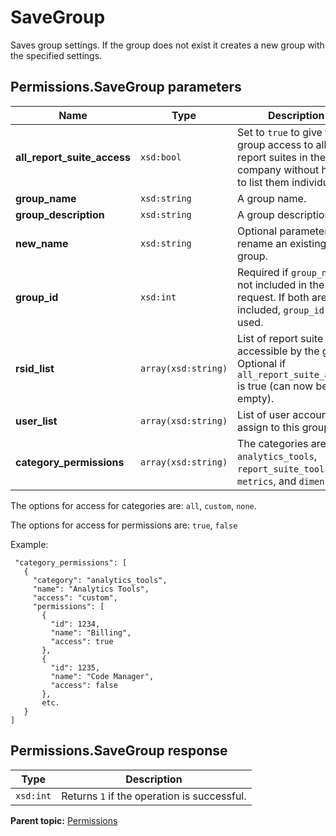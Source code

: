 # SaveGroup

Saves group settings. If the group does not exist it creates a new group with the specified settings.

## Permissions.SaveGroup parameters

|Name|Type|Description|
|----|----|-----------|
| **all_report_suite_access** |`xsd:bool` | Set to `true` to give the group access to all report suites in the company without having to list them individually.|
|**group_name** |`xsd:string` |A group name.|
|**group_description** |`xsd:string` |A group description.|
|**new_name** |`xsd:string` |Optional parameter to rename an existing group.|
|**group_id** |`xsd:int` |Required if `group_name` is not included in the request. If both are included, `group_id` is used.|
|**rsid_list** |`array(xsd:string)` |List of report suite IDs accessible by the group. Optional if `all_report_suite_access` is true (can now be empty).|
|**user_list** |`array(xsd:string)` |List of user accounts to assign to this group.|
|**category_permissions** | `array(xsd:string)` | The categories are: `analytics_tools`, `report_suite_tools`, `metrics`, and `dimensions`. |

 The options for access for categories are: `all`, `custom`, `none`.

 The options for access for permissions are: `true`, `false` 

 Example:

 ```
  "category_permissions": [
    {
      "category": "analytics_tools",
      "name": "Analytics Tools",
      "access": "custom",
      "permissions": [
        {
          "id": 1234,
          "name": "Billing",
          "access": true
        },
        {
          "id": 1235,
          "name": "Code Manager",
          "access": false
        },
        etc.
    }
 ]
```


## Permissions.SaveGroup response

|Type|Description|
|----|-----------|
|`xsd:int` |Returns `1` if the operation is successful.|

**Parent topic:** [Permissions](../../methods/permissions/r_methods_permissions.md)

